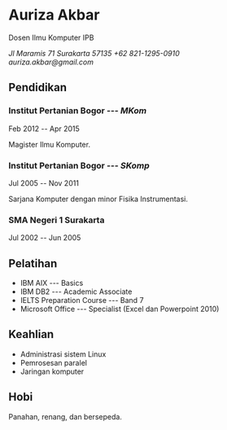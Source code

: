 Auriza Akbar
============

Dosen Ilmu Komputer IPB

<address>
Jl Maramis 71 Surakarta 57135
+62 821-1295-0910
auriza.akbar@gmail.com
</address>

Pendidikan
----------

### Institut Pertanian Bogor *--- MKom*

<time datetime="2012-02">Feb 2012</time> -- <time datetime="2015-04">Apr 2015</time>

Magister Ilmu Komputer.

### Institut Pertanian Bogor *--- SKomp*

<time datetime="2005-06">Jul 2005</time> -- <time datetime="2011-11">Nov 2011</time>

Sarjana Komputer dengan minor Fisika Instrumentasi.

### SMA Negeri 1 Surakarta

<time datetime="2002-07">Jul 2002</time> -- <time datetime="2005-06">Jun 2005</time>

Pelatihan
---------

-   IBM AIX --- Basics
-   IBM DB2 --- Academic Associate
-   IELTS Preparation Course --- Band 7
-   Microsoft Office --- Specialist (Excel dan Powerpoint 2010)

Keahlian
--------

-   Administrasi sistem Linux
-   Pemrosesan paralel
-   Jaringan komputer

Hobi
----

Panahan, renang, dan bersepeda.


